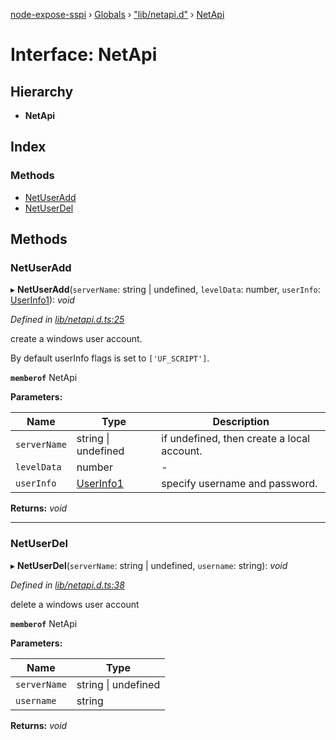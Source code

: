 [node-expose-sspi](../README.md) › [Globals](../globals.md) › ["lib/netapi.d"](../modules/_lib_netapi_d_.md) › [NetApi](_lib_netapi_d_.netapi.md)

# Interface: NetApi

## Hierarchy

* **NetApi**

## Index

### Methods

* [NetUserAdd](_lib_netapi_d_.netapi.md#netuseradd)
* [NetUserDel](_lib_netapi_d_.netapi.md#netuserdel)

## Methods

###  NetUserAdd

▸ **NetUserAdd**(`serverName`: string | undefined, `levelData`: number, `userInfo`: [UserInfo1](_lib_netapi_d_.userinfo1.md)): *void*

*Defined in [lib/netapi.d.ts:25](https://github.com/jlguenego/node-expose-sspi/blob/7ca1305/lib/netapi.d.ts#L25)*

create a windows user account.

By default userInfo flags is set to `['UF_SCRIPT']`.

**`memberof`** NetApi

**Parameters:**

Name | Type | Description |
------ | ------ | ------ |
`serverName` | string &#124; undefined | if undefined, then create a local account. |
`levelData` | number | - |
`userInfo` | [UserInfo1](_lib_netapi_d_.userinfo1.md) | specify username and password. |

**Returns:** *void*

___

###  NetUserDel

▸ **NetUserDel**(`serverName`: string | undefined, `username`: string): *void*

*Defined in [lib/netapi.d.ts:38](https://github.com/jlguenego/node-expose-sspi/blob/7ca1305/lib/netapi.d.ts#L38)*

delete a windows user account

**`memberof`** NetApi

**Parameters:**

Name | Type |
------ | ------ |
`serverName` | string &#124; undefined |
`username` | string |

**Returns:** *void*
